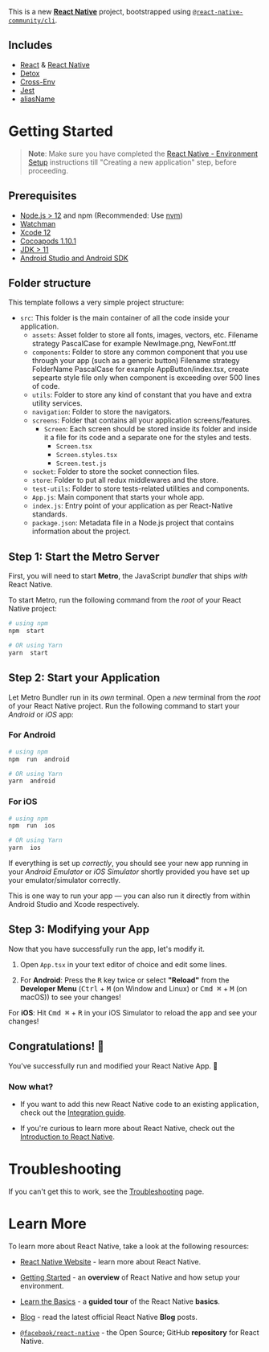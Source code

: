 
This is a new [**React Native**](https://reactnative.dev) project, bootstrapped using [`@react-native-community/cli`](https://github.com/react-native-community/cli).

## Includes

- [React](https://github.com/facebook/react) & [React Native](https://github.com/facebook/react-native)
- [Detox](https://reactnavigation.org/)
- [Cross-Env](https://github.com/reactjs/redux)
- [Jest](https://github.com/Microsoft/react-native-code-push)
- [aliasName](https://github.com/getsentry/react-native-sentry)


# Getting Started
>**Note**: Make sure you have completed the [React Native - Environment Setup](https://reactnative.dev/docs/environment-setup) instructions till "Creating a new application" step, before proceeding.


## Prerequisites
- [Node.js > 12](https://nodejs.org) and npm (Recommended: Use [nvm](https://github.com/nvm-sh/nvm))
- [Watchman](https://facebook.github.io/watchman)
- [Xcode 12](https://developer.apple.com/xcode)
- [Cocoapods 1.10.1](https://cocoapods.org)
- [JDK > 11](https://www.oracle.com/java/technologies/javase-jdk11-downloads.html)
- [Android Studio and Android SDK](https://developer.android.com/studio)


## Folder structure
This template follows a very simple project structure:
- `src`: This folder is the main container of all the code inside your application.
  - `assets`: Asset folder to store all fonts, images, vectors, etc. 
    Filename strategy PascalCase for example NewImage.png, NewFont.ttf
  - `components`: Folder to store any common component that you use through your app (such as a generic button)
    Filename strategy FolderName PascalCase for example AppButton/index.tsx, create sepearte style file only when component is exceeding over 500 lines of code.
  - `utils`: Folder to store any kind of constant that you have and extra utility services.
  - `navigation`: Folder to store the navigators.
  - `screens`: Folder that contains all your application screens/features.
    - `Screen`: Each screen should be stored inside its folder and inside it a file for its code and a separate one for the styles and tests.
      - `Screen.tsx`
      - `Screen.styles.tsx`
      - `Screen.test.js`
  - `socket`: Folder to store the socket connection files.
  - `store`: Folder to put all redux middlewares and the store.
  - `test-utils`: Folder to store tests-related utilities and components.
  - `App.js`: Main component that starts your whole app.
  - `index.js`: Entry point of your application as per React-Native standards.
  - `package.json`:  Metadata file in a Node.js project that contains information about the project.

  

## Step 1: Start the Metro Server
First, you will need to start **Metro**, the JavaScript _bundler_ that ships _with_ React Native.

  

To start Metro, run the following command from the _root_ of your React Native project:

```bash
# using npm
npm  start

# OR using Yarn
yarn  start
```


## Step 2: Start your Application
Let Metro Bundler run in its _own_ terminal. Open a _new_ terminal from the _root_ of your React Native project. Run the following command to start your _Android_ or _iOS_ app:

### For Android
```bash
# using npm
npm  run  android

# OR using Yarn
yarn  android
```


### For iOS
```bash
# using npm
npm  run  ios

# OR using Yarn
yarn  ios
```
If everything is set up _correctly_, you should see your new app running in your _Android Emulator_ or _iOS Simulator_ shortly provided you have set up your emulator/simulator correctly.

This is one way to run your app — you can also run it directly from within Android Studio and Xcode respectively.

  
## Step 3: Modifying your App
Now that you have successfully run the app, let's modify it.

1. Open `App.tsx` in your text editor of choice and edit some lines.

2. For **Android**: Press the <kbd>R</kbd> key twice or select **"Reload"** from the **Developer Menu** (<kbd>Ctrl</kbd> + <kbd>M</kbd> (on Window and Linux) or <kbd>Cmd ⌘</kbd> + <kbd>M</kbd> (on macOS)) to see your changes!

  
For **iOS**: Hit <kbd>Cmd ⌘</kbd> + <kbd>R</kbd> in your iOS Simulator to reload the app and see your changes!

  

## Congratulations! :tada:

You've successfully run and modified your React Native App. :partying_face:

  

### Now what?
- If you want to add this new React Native code to an existing application, check out the [Integration guide](https://reactnative.dev/docs/integration-with-existing-apps).

- If you're curious to learn more about React Native, check out the [Introduction to React Native](https://reactnative.dev/docs/getting-started).


# Troubleshooting
If you can't get this to work, see the [Troubleshooting](https://reactnative.dev/docs/troubleshooting) page.


# Learn More
To learn more about React Native, take a look at the following resources:

- [React Native Website](https://reactnative.dev) - learn more about React Native.

- [Getting Started](https://reactnative.dev/docs/environment-setup) - an **overview** of React Native and how setup your environment.

- [Learn the Basics](https://reactnative.dev/docs/getting-started) - a **guided tour** of the React Native **basics**.

- [Blog](https://reactnative.dev/blog) - read the latest official React Native **Blog** posts.

- [`@facebook/react-native`](https://github.com/facebook/react-native) - the Open Source; GitHub **repository** for React Native.